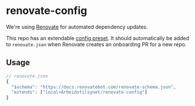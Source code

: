 # renovate-config

We're using [Renovate](https://github.com/renovatebot/renovate) for automated dependency updates.

This repo has an extendable [config preset](https://docs.renovatebot.com/config-presets/#grouporganization-level-presets). It should automatically be added to `renovate.json` when Renovate creates an onboarding PR for a new repo.

## Usage

```js
// renovate.json
{
  "$schema": "https://docs.renovatebot.com/renovate-schema.json",
  "extends": ["local>Arbeidstilsynet/renovate-config"]
}
```
